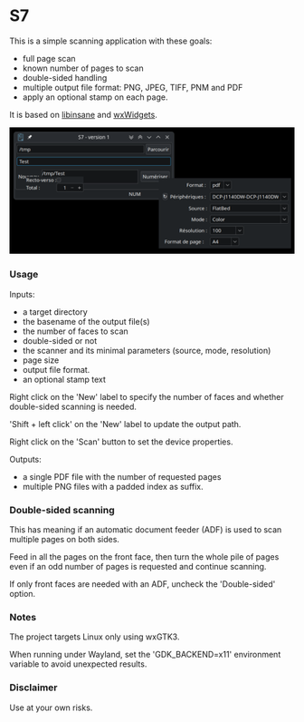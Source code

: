 # S7

This is a simple scanning application with these goals:

 - full page scan
 - known number of pages to scan
 - double-sided handling
 - multiple output file format: PNG, JPEG, TIFF, PNM and PDF
 - apply an optional stamp on each page.

It is based on [libinsane](https://gitlab.gnome.org/World/OpenPaperwork/libinsane) and [wxWidgets](https://wxwidgets.org).

![S7_01](S7_01.png)

### Usage

Inputs:

 - a target directory
 - the basename of the output file(s)
 - the number of faces to scan
 - double-sided or not
 - the scanner and its minimal parameters (source, mode, resolution)
 - page size
 - output file format.
 - an optional stamp text

Right click on the 'New' label to specify the number of faces and whether double-sided scanning is needed.

'Shift + left click' on the 'New' label to update the output path.

Right click on the 'Scan' button to set the device properties.

Outputs:

 - a single PDF file with the number of requested pages
 - multiple PNG files with a padded index as suffix.

### Double-sided scanning

This has meaning if an automatic document feeder (ADF) is used to scan multiple pages on both sides.

Feed in all the pages on the front face, then turn the whole pile of pages even if an odd number of pages is requested and continue scanning.

If only front faces are needed with an ADF, uncheck the 'Double-sided' option.

### Notes

The project targets Linux only using wxGTK3.

When running under Wayland, set the 'GDK_BACKEND=x11' environment variable to avoid unexpected results.

### Disclaimer

Use at your own risks.


